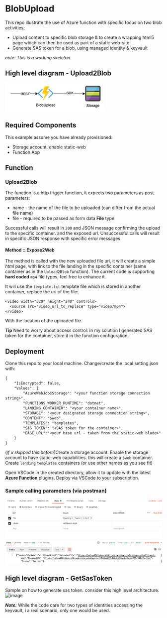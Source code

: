 # BlobUpload
This repo illustrate the use of Azure function with specific focus on two blob activities;  
- Upload content to specific blob storage & to create a wrapping html5 page which can then be used as part of a static web-site.
- Generate SAS token for a blob, using managed identity & keyvault

_note: This is a working skeleton._

## High level diagram - Upload2Blob
![diagram](pics/blobupload.png)

## Required Components
This example assume you have already provisioned:
- Storage account, enable static-web
- Function App

## Function

### Upload2Blob
The function is a http trigger function, it expects two parameters as post parameters:
- name - the name of the file to be uploaded (can differ from the actual file name)
- file - required to be passed as form data __File__ type

Successful calls will result in `200` and JSON message confirming the upload to the specific container. and the exposed url.
Unsuccessful calls will result in specific JSON response with specific error messages

#### Method :: Expose2Web
The method is called with the new uploaded file uri, it will create a simple _html_ page, with link to the file landing in the specific container (same container as in the `Upload2Blob` function).
The current code is supporting __hard coded__ `mp4` file types, feel free to enhance it.

It will use the `template.txt` template file which is stored in another container, replace the uri of the file:
```
<video width="320" height="240" controls>
  <source src="video_url_to_replace" type="video/mp4">
</video>
```
With the location of the uploaded file. 

**Tip** Need to worry about access control: in my solution I generated SAS token for the container, store it in the function configuration.


## Deployment

Clone this repo to your local machine. 
Change/create the local.setting.json with:

```
{
    "IsEncrypted": false,
    "Values": {
        "AzureWebJobsStorage": "<your function storage connection string>",
        "FUNCTIONS_WORKER_RUNTIME": "dotnet",
        "LANDING_CONTAINER": "<your container name>",
        "STORAGE": "<your designated storage connection string>",
        "CONTENT": "$web",
        "TEMPLATES": "templates",
        "SAS_TOKEN": "<SAS token for the container>",
        "BASE_URL":"<your base url - taken from the static-web blade>"    
    }
}

```
(_if u skipped this before_)Create a storage account. Enable the storage account to have static-web capabilities. this will create a `$web` container.
Create `landing` `templates` containers (or use other names as you see fit)


Open VSCode in the created directory, allow it to update with the latest __Azure Function__ plugins.
Deploy via VSCode to your subscription.

### Sample calling parameters (via postman)


![postman](pics/postman.png)


## High level diagram - GetSasToken
Sample on how to generate sas token. consider this high level architecture. 
![image](https://user-images.githubusercontent.com/37622785/125249306-c387eb00-e2fd-11eb-94c9-b4c17fdaaba4.png)

___Note:___ While the code care for two types of identities accessing the keyvault, i a real scenario, only one would be used.
